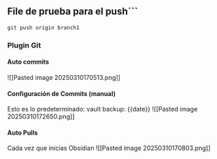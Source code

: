## File de prueba para el push```
```
git push origin branch1
```




### Plugin Git
#### Auto commits
![[Pasted image 20250310170513.png]]


#### Configuración de Commits (manual)

Esto es lo predeterminado: vault backup: {{date}}
![[Pasted image 20250310172650.png]]

#### Auto Pulls
Cada vez que inicias Obsidian
![[Pasted image 20250310170803.png]]